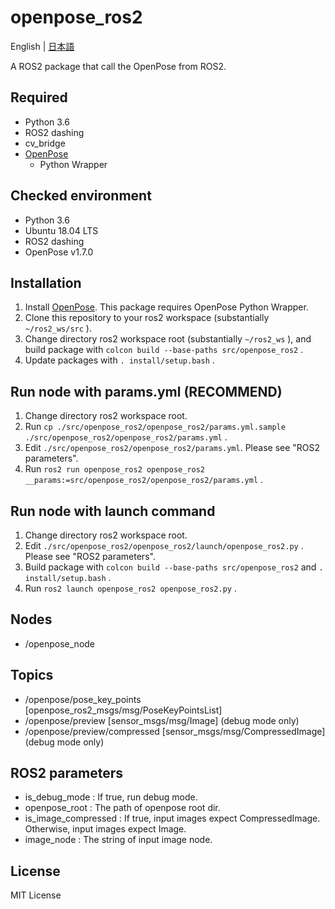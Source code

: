 # openpose_ros2
English | [日本語](./README_ja.md)

A ROS2 package that call the OpenPose from ROS2.

## Required
* Python 3.6
* ROS2 dashing
* cv_bridge
* [OpenPose](https://github.com/CMU-Perceptual-Computing-Lab/openpose)
    * Python Wrapper

## Checked environment
* Python 3.6
* Ubuntu 18.04 LTS
* ROS2 dashing
* OpenPose v1.7.0

## Installation
1. Install [OpenPose](https://github.com/CMU-Perceptual-Computing-Lab/openpose). This package requires OpenPose Python Wrapper.
1. Clone this repository to your ros2 workspace (substantially `~/ros2_ws/src` ).
1. Change directory ros2 workspace root (substantially `~/ros2_ws` ), and build package with `colcon build --base-paths src/openpose_ros2` .
1. Update packages with `. install/setup.bash` .

## Run node with params.yml (**RECOMMEND**)
1. Change directory ros2 workspace root.
1. Run `cp ./src/openpose_ros2/openpose_ros2/params.yml.sample ./src/openpose_ros2/openpose_ros2/params.yml` .
1. Edit `./src/openpose_ros2/openpose_ros2/params.yml`. Please see "ROS2 parameters".
1. Run `ros2 run openpose_ros2 openpose_ros2 __params:=src/openpose_ros2/openpose_ros2/params.yml` .

## Run node with launch command
1. Change directory ros2 workspace root.
1. Edit `./src/openpose_ros2/openpose_ros2/launch/openpose_ros2.py` . Please see "ROS2 parameters".
1. Build package with `colcon build --base-paths src/openpose_ros2` and `. install/setup.bash` .
1. Run `ros2 launch openpose_ros2 openpose_ros2.py` .

## Nodes
* /openpose_node

## Topics
* /openpose/pose_key_points \[openpose_ros2_msgs/msg/PoseKeyPointsList\]
* /openpose/preview \[sensor_msgs/msg/Image\] (debug mode only)
* /openpose/preview/compressed \[sensor_msgs/msg/CompressedImage\] (debug mode only)

## ROS2 parameters
* is_debug_mode : If true, run debug mode. 
* openpose_root : The path of openpose root dir.
* is_image_compressed : If true, input images expect CompressedImage. Otherwise, input images expect Image.
* image_node : The string of input image node.

## License
MIT License
